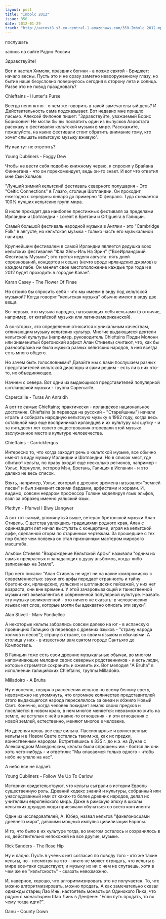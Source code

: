 ```yaml
---
layout: post
title: "Imbolc 2012"
issue: 350
date: 2012-01-29
track: "http://aerost8.s3.eu-central-1.amazonaws.com/350-Imbolc 2012.mp3"
---
```


послушать

запись на сайте Радио России

Здравствуйте!

Вот и настал Химолк, праздник богини - а позже святой - Бриджет: начало весны. Пусть это и не сразу заметно невооруженному глазу, но бытие наше безусловно повернулось сегодня в сторону лета и солнца. Разве это не повод праздновать?

Chieftains - Hunter's Purse

Всегда непонятно - о чем же говорить в такой замечательный день? И Действительность сама подсказывает. Вот недавно мне пришло письмо. Алексей Филонов пишет: "Здравствуйте, уважаемый Борис Борисович! Не могли бы вы посвятить один из выпусков Аэростата рассказу о фестивалях кельтской музыки в мире. Расскажите, пожалуйста, на какие фестивали стоит обратить внимание тому, кто хочет слышать кельтскую музыку вживую".

Ну как тут не ответить?

Young Dubliners - Foggy Dew

Чтобы не вести себя подобно книжному червю, я спросил у Брайана Финнегана - что он порекомендует, ведь он-то знает. И вот что ответил мне Сын Холмов:

"Лучший зимний кельтский фестиваль северного полушария - Это "Celtic Connections" в Глазго, столице Шотландии. Он проходит ежегодно с середины января до примерно 10 февраля. Туда съежается 100% лучших кельтских групп мира.

В июле проходят два наиболее престижных фестиваля за пределами Ирландии и Шотландии - Loreint в Бретани и Ortigueira в Галиции.

Самый большой фестиваль народной музыки в Англии - это "Cambridge Folk" в августе, но кельтская музыка - только часть его музыкальной палитры.

Крупнейшим фестивалем в самой Ирландии является дедушка всех кельтских фестивалей "Фла Хёль-Иль На Эрин" ("ВсеИрландский Фестиваль Музыки"; это третья неделя августа: пять дней соревнований, концертов и сешнз (нечто вроде ирландских джэмов) в каждом пабе. Он меняет свое местоположение каждые три года и в 2012 будет проходить в городке Каван".

Karan Casey - The Flower Of Finae

Но стоило бы спросить себя - что мы имеем в виду под кельтской музыкой? Когда говорят "кельтская музыка" обычно имеют в виду две вещи.

Во-первых, это музыка народов, называющих себя кельтами (в отличие, например, от китайской музыки или латиноамериканской).

А во-вторых, это определение относится к уникальным качествам, отличающим музыку кельтских культур. Многие выдающиеся деятели кельтской культуры (например, руководитель Chieftains Пэдди Молони или знаменитый бретонский арфист Алан Стивель) считают, что, как бы разнообразна ни была музыка разных кельтских народов, в ней всегда есть много общего.

Но зачем быть голословными? Давайте мы с вами послушаем разных представителей кельтской диаспоры и сами решим - есть ли в них что-то, их объединяющее.

Начнем с севера. Вот одни из выдающихся представителей популярной шотландской музыки - группа Capercaille.

Capercaille - Turas An Anraidh

А вот те самые Chieftains; практически - ирландское национальное достояние. Chieftains (в переводе на русский - "Старейшины") начали играть и собирать народную кельтскую музыку в 1962 году, когда весь остальной мир еще воспринимал ирландцев и их культуру как шутку - и за пятьдесят лет своего существования отвоевали этой музыке заслуженное место в культуре человечества.

Chieftains - Carrickfergus

Интересно то, что когда заходит речь о кельтской музыке, все обычно имеют в виду музыку Ирландии и Шотландии. Но в список мест, где обитают кельты, по праву входят еще несколько регионов, например - Уэльс, Корнуолл, осторов Мэн, Бретань, Галиция в Испании - и это далеко не весь список.

Взять, например, Уэльс, который в древние времена назывался "землей песен" и был знаменит своими бардами, арфистами и хорами. И, видимо, совсем недаром профессор Толкин моделируя язык эльфов, взял за образец именно уэльский язык.

Plethyn - Ffarwel I Blwy Llangwer

А вот тот самый, упомянутый выше, ветеран бретонской музыки Алан Стивель. С детства увлекшись традициями родного края, Алан с одиннадцати лет начал выступать с концертами, играя на кельтской арфе, сделанной отцом по старинным чертежам. За прошедшие с тех пор более чем полвека он стал признанным мастером мирового масштаба.

Альбом Стивеля "Возрождение Кельтской Арфы" называли "одним из самых прекрасных и западающих в душу альбомов, когда-либо записанных на Земле".

Про него писали: "Алан Стивель не идет ни на какие компромиссы с современностью: звуки его арфы передает странность и тайну бретонских, ирландских, уэльских и шотландских пейзажей, у них нет возраста, они вне времени. У этой зачаровывающей и таинственной музыки нет эквивалентов в современной популярной культуре. Назвать эту музыку великолепной - это ничего не сказать: в человеческих языках нет слов, которые могли бы адекватно описать эти звуки".

Alan Stivell - Marv Pontkellec

А некоторые кельты забрались совсем далеко на юг - в испанскую провинцию Галицию (в переводе с древних языков - "страну народа холмов и лесов"); страну в стране, со своим языком и обычаями. А столица у них - в известном вам святом городе Сантъяго де Компостела.

В Галиции тоже есть свои древние музыкальные обычаи, во многом напоминающие мелодии своих северных родственников - и есть люди, которые стремятся сохранить и оживить их. Вот мелодия "A Bruha" в исполнении галицийских Chieftains, группы Milladoiro.

Milladoiro - A Bruha

Ну и конечно, говоря о расселении кельтов по всему белому свету, невозможно не упомянуть, что огромное количество представителей этого выдающегося народа переселилось за океан и обжило Новый Свет. Конечно, когда человек покидает землю своих предков и поселяется в новом краю, в нем многое меняется: невозможно жить на земле, не вступая с ней в какие-то отношения - и эти отношения с новой землей, естественно, меняют многое в человеке.

Но древняя кровь все еще сильна. Пассионарные и воинственные кельты и в Новом Свете остались таким же, как их предки, воинственным народом. Встретившись в 335 г. до н.э. на Дунае с Александром Македонским, кельты были спрошены им - боятся ли они хоть чего-нибудь - и ответили: "Мы опасаемся только одного - чтобы небо не упало на нас".

А небо все не падает.

Young Dubliners - Follow Me Up To Carlow

Историки свидетельствуют, что кельты сыграли в истории Европы существенную роль. Древний кодекс знаний и культуры, собранный или унаследованный ими от каких-то более древних народов, делал их учителями европейского мира. Даже в римскую эпоху в школы кельтских друидов люди приезжали обучаться со всего континента.

Один из исследователей, А. Юбер, назвал кельтов "факелоносцами древнего мира", давшими мощный импульс цивилизации Европы.

И то, что было в их культуре тогда, во многом осталось и сохранилось в их, действительно непохожей на все другие, музыке.

Rick Sanders - The Rose Hip

Ну и ладно. Пусть в ученых нет согласия по поводу того - кто же такие кельты, но - несмотря на это - никто не может отрицать, что кельты в мире все-таки существуют, и музыку их ни с чем не спутаешь, хотя в чем же ее "кельтскость" - сказать невозможно.

И, наверное, хорошо, что алгоритмизировать это не получается. То, что можно алгоритмизировать, можно продать. А как замечательно сказал однажды старец Лао Инь, настоятель монастыря Одинокого Пика, что рядом с монастырем Шао Линь в Денфене: "Если путь продать, то по чему тогда идти?".

Danu - County Down
